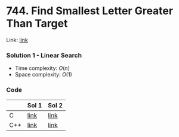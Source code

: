 # 744. Find Smallest Letter Greater Than Target
Link: [link](https://leetcode.com/problems/find-smallest-letter-greater-than-target/)

### Solution 1 - Linear Search
* Time complexity: $O(n)$
* Space complexity: $O(1)$

### Code
||Sol 1|Sol 2|
|-|-|-|
|C|[link](./sol_1/main.c)|[link](./sol_2/main.c)|
|C++|[link](./sol_1/main.cpp)|[link](./sol_2/main.cpp)|